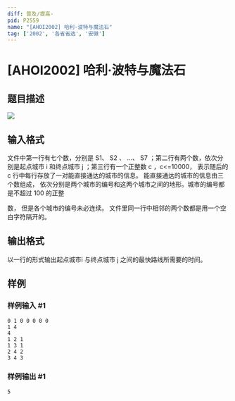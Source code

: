 ```yaml
---
diff: 普及/提高-
pid: P2559
name: "[AHOI2002] 哈利·波特与魔法石"
tag: ['2002', '各省省选', '安徽']
---
```

# [AHOI2002] 哈利·波特与魔法石
## 题目描述

![](https://cdn.luogu.com.cn/upload/pic/1681.png)

## 输入格式

文件中第一行有七个数，分别是 S1、 S2 、 …、 S7 ；第二行有两个数，依次分别是起点城市 i 和终点城市 j ；第三行有一个正整数 c ，c<=10000， 表示随后的 c 行中每行存放了一对能直接通达的城市的信息。 能直接通达的城市的信息由三个数组成， 依次分别是两个城市的编号和这两个城市之间的地形。城市的编号都是不超过 100 的正整

数， 但是各个城市的编号未必连续。 文件里同一行中相邻的两个数都是用一个空白字符隔开的。

## 输出格式

以一行的形式输出起点城市i 与终点城市 j 之间的最快路线所需要的时间。

## 样例

### 样例输入 #1
```
0 1 0 0 0 0 0
1 4
4
1 2 1
1 3 1
2 4 2
3 4 3
```
### 样例输出 #1
```
5
```
